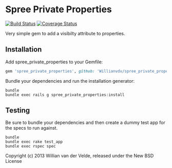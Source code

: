 Spree Private Properties
===

[![Build Status](https://travis-ci.org/Willianvdv/spree_private_properties.png?branch=master)](https://travis-ci.org/Willianvdv/spree_private_properties.png) [![Coverage Status](https://coveralls.io/repos/Willianvdv/spree_private_properties/badge.png)](https://coveralls.io/r/Willianvdv/spree_private_properties)

Very simple gem to add a visibilty attribute to properties.

Installation
---

Add spree_private_properties to your Gemfile:

```ruby
gem 'spree_private_properties', github: 'Willianvdv/spree_private_properties'
```

Bundle your dependencies and run the installation generator:

```shell
bundle
bundle exec rails g spree_private_properties:install
```

Testing
---

Be sure to bundle your dependencies and then create a dummy test app for the specs to run against.

```shell
bundle
bundle exec rake test_app
bundle exec rspec spec
```


Copyright (c) 2013 Willian van der Velde, released under the New BSD License
